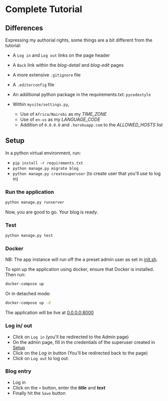 # Complete Tutorial

## Differences

Expressing my authorial rights, some things are a bit different from the tutorial:

- A `Log in` and `Log out` links on the page header
- A `Back` link within the *blog-detail* and *blog-edit* pages
- A more extensive `.gitignore` file
- A `.editorconfig` file
- An additional python package in the requirements.txt: `pycodestyle`

- Within `mysite/settings.py`,

  - Use of `Africa/Nairobi` as my *TIME_ZONE*
  - Use of `en-us` as my *LANGUAGE_CODE*
  - Addition of `0.0.0.0` and `.herokuapp.com` to the *ALLOWED_HOSTS* list

## Setup

In a python virtual environment, run:

- `pip install -r requirements.txt`
- `python manage.py migrate blog`
- `python manage.py createsuperuser` (to create user that you'll use to log in)

### Run the application

```bash
python manage.py runserver
```

Now, you are good to go. Your blog is ready.

### Test

```bash
python manage.py test
```

### Docker
NB: The app instance will run off the a preset admin user as set in [init.sh](/init.sh).

To spin up the application using docker, ensure that Docker is installed. Then run:

```bash
docker-compose up
```

Or in detached mode:

```bash
docker-compose up -d
```

The application will be live at [0.0.0.0:8000](0.0.0.0:8000)

### Log in/ out

- Click on `Log in` (you'll be redirected to the Admin page)
- On the admin page, fill in the credentials of the superuser created in [Setup](#setup)
- Click on the *Log in* button (You'll be redirected back to the page)
- Click on `Log out` to log out.

### Blog entry

- Log in
- Click on the `+` button, enter the _**title**_ and _**text**_
- Finally hit the `Save` button
